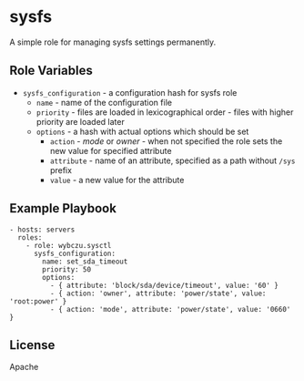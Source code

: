 sysfs
=====

A simple role for managing sysfs settings permanently.

Role Variables
--------------

 * `sysfs_configuration` - a configuration hash for sysfs role
   - `name` - name of the configuration file
   - `priority` - files are loaded in lexicographical order - files with higher
      priority are loaded later
   - `options` - a hash with actual options which should be set
     - `action` - *mode* or *owner* - when not specified the role sets the new
       value for specified attribute
     - `attribute` - name of an attribute, specified as a path without `/sys`
       prefix
     - `value` - a new value for the attribute

Example Playbook
----------------

    - hosts: servers
      roles:
        - role: wybczu.sysctl
          sysfs_configuration:
            name: set_sda_timeout
            priority: 50
            options:
              - { attribute: 'block/sda/device/timeout', value: '60' }
              - { action: 'owner', attribute: 'power/state', value: 'root:power' }
              - { action: 'mode', attribute: 'power/state', value: '0660' }

License
-------

Apache
